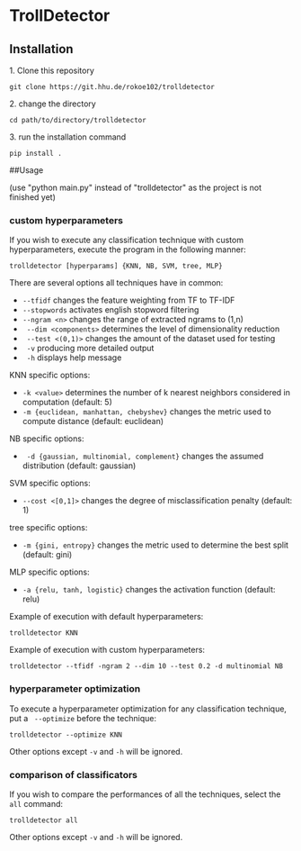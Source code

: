 # TrollDetector
## Installation

1\. Clone this repository
```
git clone https://git.hhu.de/rokoe102/trolldetector
```
2\. change the directory
```
cd path/to/directory/trolldetector
```
3\. run the installation command
```
pip install .
```

##Usage

(use "python main.py" instead of "trolldetector" as the project is not finished yet)
### custom hyperparameters
If you wish to execute any classification technique with custom hyperparameters, execute the program in the following manner:

```
trolldetector [hyperparams] {KNN, NB, SVM, tree, MLP}
```
There are several options all techniques have in common:
- ``` --tfidf ``` changes the  feature weighting from TF to TF-IDF
- ``` --stopwords ``` activates english stopword filtering
- ``` --ngram <n> ``` changes the range of extracted ngrams to (1,n)
- ``` --dim <components>``` determines the level of dimensionality reduction
- ``` --test <(0,1)>``` changes the amount of the dataset used for testing
- ``` -v``` producing more detailed output
- ``` -h``` displays help message

KNN specific options:
- ```-k <value>``` determines the number of k nearest neighbors considered in computation (default: 5)
- ```-m {euclidean, manhattan, chebyshev}``` changes the metric used to compute distance (default: euclidean)

NB specific options:
- ``` -d {gaussian, multinomial, complement}``` changes the assumed distribution (default: gaussian)

SVM specific options:
- ```--cost <[0,1]>``` changes the degree of misclassification penalty (default: 1)

tree specific options:
- ```-m {gini, entropy}``` changes the metric used to determine the best split (default: gini)

MLP specific options:
- ```-a {relu, tanh, logistic}``` changes the activation function (default: relu)

Example of execution with default hyperparameters:
```
trolldetector KNN
```
Example of execution with custom hyperparameters:
```
trolldetector --tfidf -ngram 2 --dim 10 --test 0.2 -d multinomial NB
```

### hyperparameter optimization
To execute a hyperparameter optimization for any classification technique, put a ``` --optimize``` before the technique:
```
trolldetector --optimize KNN
```
Other options except ```-v``` and ```-h``` will be ignored.

### comparison of classificators
If you wish to compare the performances of all the techniques, select the ```all``` command:
```
trolldetector all
```
Other options except ```-v``` and ```-h``` will be ignored.